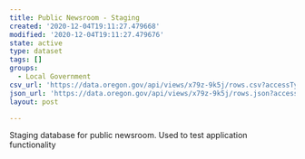 ```yaml
---
title: Public Newsroom - Staging
created: '2020-12-04T19:11:27.479668'
modified: '2020-12-04T19:11:27.479676'
state: active
type: dataset
tags: []
groups:
  - Local Government
csv_url: 'https://data.oregon.gov/api/views/x79z-9k5j/rows.csv?accessType=DOWNLOAD'
json_url: 'https://data.oregon.gov/api/views/x79z-9k5j/rows.json?accessType=DOWNLOAD'
layout: post

---
```

Staging database for public newsroom.  Used to test application functionality
